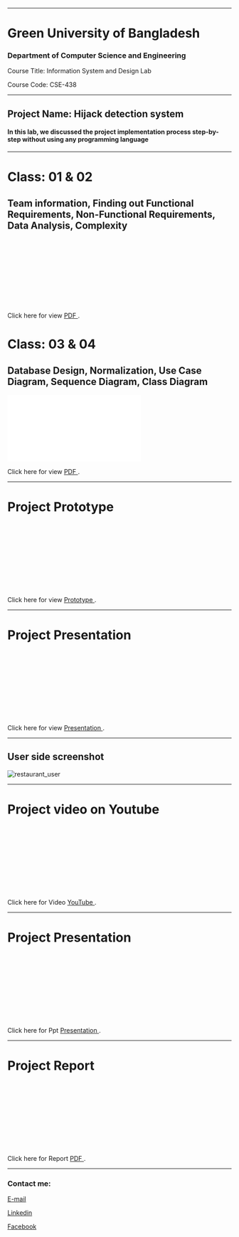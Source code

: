 
---
<h1>Green University of Bangladesh </h1>

<h3>Department of Computer Science and Engineering</h3>

<p>Course Title: Information System and Design Lab</p>
<p>Course Code: CSE-438</p>

---
 <h2>Project Name: Hijack detection system</h2>
 <h4>In this lab, we discussed the project implementation process step-by-step without using any programming language</h4>

---


<h1 id="test-title">Class: 01 & 02</h1>
 <h2>Team information, Finding out Functional Requirements, Non-Functional Requirements, Data Analysis, Complexity</h2>


<object data="loremipsum.pdf#page=2" type="application/pdf" width="700px" height="700px">
    <embed src="loremipsum.pdf#page=2">
        <p>Click here for view <a href="Class_01.pdf"> PDF </a>.</p>
    </embed>
</object>


<h1 id="test-title">Class: 03 & 04</h1>
 <h2>Database Design, Normalization, Use Case Diagram, Sequence Diagram, Class Diagram</h2>


<object data="loremipsum.pdf#page=2" type="application/pdf" width="700px" height="700px">
    <embed src="loremipsum.pdf#page=2">
        <p>Click here for view <a href="Class_02.pdf"> PDF </a>.</p>
    </embed>
</object>

---

<h1 id="test-title">Project Prototype</h1>

<object data="loremipsum.pdf#page=2" type="application/pdf" width="700px" height="700px">
    <embed src="loremipsum.pdf#page=2">
        <p>Click here for view <a href="project_prototype.pptx"> Prototype </a>.</p>
    </embed>
</object>

---

<h1 id="test-title">Project Presentation</h1>

<object data="loremipsum.pdf#page=2" type="application/pdf" width="700px" height="700px">
    <embed src="loremipsum.pdf#page=2">
        <p>Click here for view <a href="Project_Presentation.pptx"> Presentation </a>.</p>
    </embed>
</object>

---






<h2>User side screenshot</h2>

<img src="restaurant_user.jpg"
     alt="restaurant_user"/>

---










<h1 id="test-title">Project video on Youtube</h1>

<object data="loremipsum.pdf#page=2" type="application/pdf" width="700px" height="700px">
    <embed src="loremipsum.pdf#page=2">
        <p>Click here for Video <a href="https://youtu.be/la_qWon6x50"> YouTube </a>.</p>
    </embed>
</object>

---



<h1 id="test-title">Project Presentation</h1>

<object data="loremipsum.pdf#page=2" type="application/pdf" width="700px" height="700px">
    <embed src="loremipsum.pdf#page=2">
        <p>Click here for Ppt <a href="Online_Restaurent.pptx"> Presentation </a>.</p>
    </embed>
</object>

---


<h1 id="test-title">Project Report</h1>

<object data="loremipsum.pdf#page=2" type="application/pdf" width="700px" height="700px">
    <embed src="loremipsum.pdf#page=2">
        <p>Click here for Report <a href="Project_Report.pdf"> PDF </a>.</p>
    </embed>
</object>

---









<!-- all link is here -->


### Contact me:

[E-mail](tanvirpoly@gmail.com)

[Linkedin]( https://www.linkedin.com/in/tanvirx/)

[Facebook]( https://www.facebook.com/tanvirfbid)

